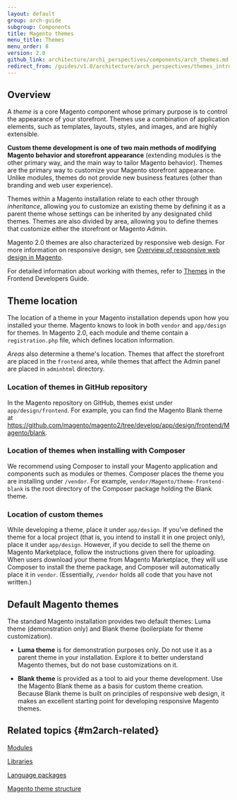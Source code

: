 ```yaml
---
layout: default
group: arch-guide
subgroup: Components
title: Magento themes
menu_title: Themes
menu_order: 8
version: 2.0
github_link: architecture/archi_perspectives/components/arch_themes.md
redirect_from: /guides/v1.0/architecture/arch_perspectives/themes_intro.html
---
```


## Overview

A _theme_ is a core Magento component whose primary purpose is to control the appearance of your storefront. Themes use a combination of application elements, such as templates, layouts, styles, and images, and are highly extensible.

**Custom theme development is one of two main methods of modifying Magento behavior and storefront appearance** (extending modules is the other primary way, and the main way to tailor Magento behavior). Themes are the primary way to customize your Magento storefront appearance. Unlike modules, themes do not provide new business features (other than branding and web user experience).

Themes within a Magento installation relate to each other through _inheritance_, allowing you to customize an existing theme by defining it as a parent theme whose settings can be inherited by any designated child themes. Themes are also divided by area, allowing you to define themes that customize either the storefront or Magento Admin.

Magento 2.0 themes are also characterized by responsive web design. For more information on responsive design, see <a href="{{page.baseurl}}frontend-dev-guide/responsive-web-design/rwd_overview.html">Overview of responsive web design in Magento</a>.

For detailed information about working with themes, refer to  <a href="{{page.baseurl}}frontend-dev-guide/themes/theme-general.html">Themes</a> in the Frontend Developers Guide.

## Theme location

The location of a theme in your Magento installation depends upon how you installed your theme. Magento knows to look in both `vendor` and  `app/design` for themes. In Magento 2.0, each module and theme contain a `registration.php` file, which defines location information.

_Areas_ also determine a theme's location. Themes that affect the storefront are placed in the `frontend` area, while themes that affect the Admin panel are placed in `adminhtml` directory.

### Location of themes in GitHub repository

In the Magento repository on GitHub, themes exist under `app/design/frontend`. For example, you can find the Magento Blank theme at https://github.com/magento/magento2/tree/develop/app/design/frontend/Magento/blank.

### Location of themes when installing with Composer

We recommend using Composer to install your Magento application and components such as modules or themes. Composer places the theme you are installing under  `/vendor`. For example, `vendor/Magento/theme-frontend-blank` is the root directory of the Composer package holding the Blank theme.

### Location of custom themes

While developing a theme, place it under `app/design`.  If you've defined the theme for a local project (that is, you intend to install it in one project only),  place it under `app/design`. However, if you decide to sell the theme on Magento Marketplace, follow the instructions given there for uploading. When users download your theme from Magento Marketplace, they will use Composer to install the theme package, and Composer will automatically place it in `vendor`. (Essentially, `/vendor` holds all code that you have not written.)

## Default Magento themes

The standard Magento installation provides two default themes: Luma theme (demonstration only) and Blank theme (boilerplate for theme customization).

* **Luma theme** is for demonstration purposes only. Do not use it as a parent theme in your installation.  Explore it to better understand Magento themes, but do not base customizations on it.

* **Blank theme** is provided as a tool to aid your theme development. Use the Magento Blank theme as a basis for custom theme creation. Because Blank theme is built on principles of responsive web design, it makes an excellent starting point for developing responsive Magento themes.

## Related topics {#m2arch-related}

<a href="{{page.baseurl}}architecture/archi_perspectives/components/modules/mod_intro.html">Modules</a>

<a href="{{page.baseurl}}architecture/archi_perspectives/components/arch_libraries.html">Libraries</a>

<a href="{{page.baseurl}}architecture/archi_perspectives/components/arch_translations.html">Language packages</a>

<a href="{{page.baseurl}}frontend-dev-guide/themes/theme-structure.html">Magento theme structure</a>
